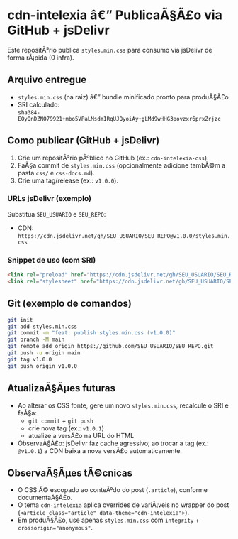 ﻿# cdn-intelexia â€” PublicaÃ§Ã£o via GitHub + jsDelivr

Este repositÃ³rio publica `styles.min.css` para consumo via jsDelivr de forma rÃ¡pida (0 infra).

## Arquivo entregue

- `styles.min.css` (na raiz) â€” bundle minificado pronto para produÃ§Ã£o
- SRI calculado:  
  `sha384-EOyQnDZNO79921+mbo5VPaLMsdmIRqUJQyoiAy+gLMd9wHHG3povzxr6prxZrjzc`

## Como publicar (GitHub + jsDelivr)

1. Crie um repositÃ³rio pÃºblico no GitHub (ex.: `cdn-intelexia-css`).
2. FaÃ§a commit de `styles.min.css` (opcionalmente adicione tambÃ©m a pasta `css/` e `css-docs.md`).
3. Crie uma tag/release (ex.: `v1.0.0`).

### URLs jsDelivr (exemplo)
Substitua `SEU_USUARIO` e `SEU_REPO`:
- CDN: `https://cdn.jsdelivr.net/gh/SEU_USUARIO/SEU_REPO@v1.0.0/styles.min.css`

### Snippet de uso (com SRI)
```html
<link rel="preload" href="https://cdn.jsdelivr.net/gh/SEU_USUARIO/SEU_REPO@v1.0.0/styles.min.css" as="style" crossorigin="anonymous">
<link rel="stylesheet" href="https://cdn.jsdelivr.net/gh/SEU_USUARIO/SEU_REPO@v1.0.0/styles.min.css" integrity="sha384-EOyQnDZNO79921+mbo5VPaLMsdmIRqUJQyoiAy+gLMd9wHHG3povzxr6prxZrjzc" crossorigin="anonymous">
```

## Git (exemplo de comandos)
```sh
git init
git add styles.min.css
git commit -m "feat: publish styles.min.css (v1.0.0)"
git branch -M main
git remote add origin https://github.com/SEU_USUARIO/SEU_REPO.git
git push -u origin main
git tag v1.0.0
git push origin v1.0.0
```

## AtualizaÃ§Ãµes futuras
- Ao alterar os CSS fonte, gere um novo `styles.min.css`, recalcule o SRI e faÃ§a:
  - `git commit` + `git push`
  - crie nova tag (ex.: `v1.0.1`)
  - atualize a versÃ£o na URL do HTML
- ObservaÃ§Ã£o: jsDelivr faz cache agressivo; ao trocar a tag (ex.: `@v1.0.1`) a CDN baixa a nova versÃ£o automaticamente.

## ObservaÃ§Ãµes tÃ©cnicas
- O CSS Ã© escopado ao conteÃºdo do post (`.article`), conforme documentaÃ§Ã£o.
- O tema `cdn-intelexia` aplica overrides de variÃ¡veis no wrapper do post (`<article class="article" data-theme="cdn-intelexia">`).
- Em produÃ§Ã£o, use apenas `styles.min.css` com `integrity` + `crossorigin="anonymous"`.
